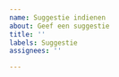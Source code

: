 ```yaml
---
name: Suggestie indienen
about: Geef een suggestie
title: ''
labels: Suggestie
assignees: ''

---
```



